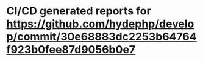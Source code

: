 # CI/CD generated reports for https://github.com/hydephp/develop/commit/30e68883dc2253b64764f923b0fee87d9056b0e7
